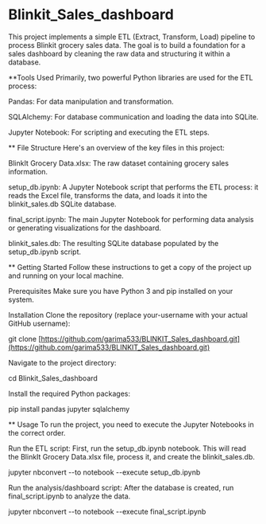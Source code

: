# Blinkit_Sales_dashboard
This project implements a simple ETL (Extract, Transform, Load) pipeline to process Blinkit grocery sales data. The goal is to build a foundation for a sales dashboard by cleaning the raw data and structuring it within a database.

**Tools Used
Primarily, two powerful Python libraries are used for the ETL process:

Pandas: For data manipulation and transformation.

SQLAlchemy: For database communication and loading the data into SQLite.

Jupyter Notebook: For scripting and executing the ETL steps.

** File Structure
Here's an overview of the key files in this project:

BlinkIt Grocery Data.xlsx: The raw dataset containing grocery sales information.

setup_db.ipynb: A Jupyter Notebook script that performs the ETL process: it reads the Excel file, transforms the data, and loads it into the blinkit_sales.db SQLite database.

final_script.ipynb: The main Jupyter Notebook for performing data analysis or generating visualizations for the dashboard.

blinkit_sales.db: The resulting SQLite database populated by the setup_db.ipynb script.

** Getting Started
Follow these instructions to get a copy of the project up and running on your local machine.

Prerequisites
Make sure you have Python 3 and pip installed on your system.

Installation
Clone the repository (replace your-username with your actual GitHub username):

git clone [https://github.com/garima533/BLINKIT_Sales_dashboard.git](https://github.com/garima533/BLINKIT_Sales_dashboard.git)

Navigate to the project directory:

cd Blinkit_Sales_dashboard

Install the required Python packages:

pip install pandas jupyter sqlalchemy

** Usage
To run the project, you need to execute the Jupyter Notebooks in the correct order.

Run the ETL script:
First, run the setup_db.ipynb notebook. This will read the BlinkIt Grocery Data.xlsx file, process it, and create the blinkit_sales.db.

jupyter nbconvert --to notebook --execute setup_db.ipynb

Run the analysis/dashboard script:
After the database is created, run final_script.ipynb to analyze the data.

jupyter nbconvert --to notebook --execute final_script.ipynb
